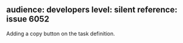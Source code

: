 audience: developers
level: silent
reference: issue 6052
---

Adding a copy button on the task definition.
